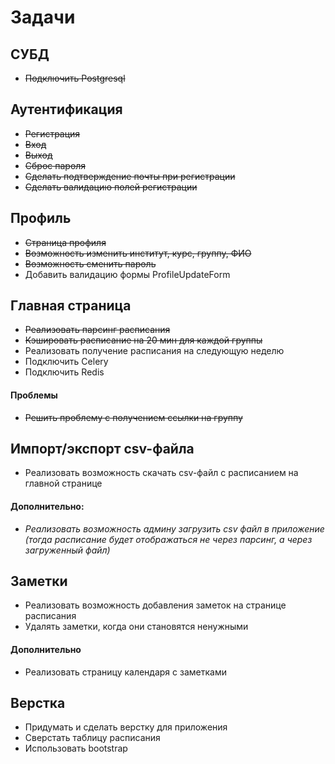 # Задачи

## СУБД

* ~~Подключить Postgresql~~

## Аутентификация

* ~~Регистрация~~
* ~~Вход~~
* ~~Выход~~
* ~~Сброс пароля~~
* ~~Сделать подтверждение почты при регистрации~~
* ~~Сделать валидацию полей регистрации~~

## Профиль

* ~~Страница профиля~~
* ~~Возможность изменить институт, курс, группу, ФИО~~
* ~~Возможность сменить пароль~~
* Добавить валидацию формы ProfileUpdateForm

## Главная страница

* ~~Реализовать парсинг расписания~~
* ~~Кэшировать расписание на 20 мин для каждой группы~~
* Реализовать получение расписания на следующую неделю
* Подключить Celery
* Подключить Redis

#### Проблемы

* ~~Решить проблему с получением ссылки на группу~~

## Импорт/экспорт csv-файла

* Реализовать возможность скачать csv-файл с расписанием на главной странице

#### Дополнительно:

* _Реализовать возможность админу загрузить csv файл в приложение (тогда расписание будет отображаться не через парсинг, а через загруженный файл)_

## Заметки

* Реализовать возможность добавления заметок на странице расписания
* Удалять заметки, когда они становятся ненужными

#### Дополнительно

* Реализовать страницу календаря с заметками

## Верстка

* Придумать и сделать верстку для приложения
* Сверстать таблицу расписания
* Использовать bootstrap
